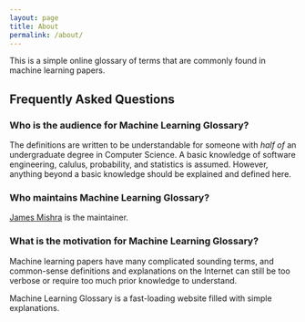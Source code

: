 ```yaml
---
layout: page
title: About
permalink: /about/
---
```


This is a simple online glossary of terms that are commonly found in machine
learning papers.

## Frequently Asked Questions

### Who is the audience for Machine Learning Glossary?

The definitions are written to be understandable for someone with *half of*
an undergraduate degree in Computer Science. A basic knowledge of software
engineering, calulus, probability, and statistics is assumed. However,
anything beyond a basic knowledge should be explained and defined here.

### Who maintains Machine Learning Glossary?

<a href="https://linkedin.com/in/jamesmishra">James Mishra</a> is the maintainer.

### What is the motivation for Machine Learning Glossary?

Machine learning papers have many complicated sounding terms, and common-sense
definitions and explanations on the Internet can still be too verbose
or require too much prior knowledge to understand.

Machine Learning Glossary is a fast-loading website filled with simple explanations.